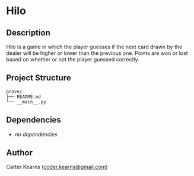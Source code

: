 # Hilo

## Description

Hilo is a game in which the player guesses if the next card drawn by the dealer will be higher or lower than the previous one. Points are won or lost based on whether or not the player guessed correctly.

## Project Structure

```
prove/
├── README.md
└── __main__.py
```

## Dependencies

- *no dependencies*

## Author

Carter Kearns (coder.kearns@gmail.com)


